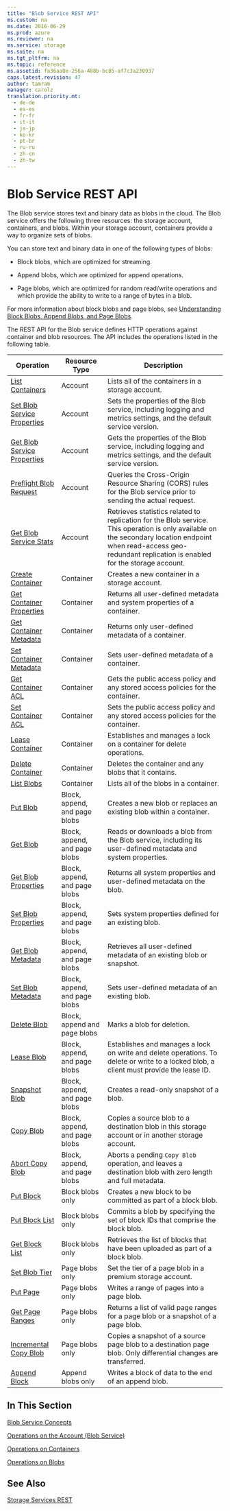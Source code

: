 ```yaml
---
title: "Blob Service REST API"
ms.custom: na
ms.date: 2016-06-29
ms.prod: azure
ms.reviewer: na
ms.service: storage
ms.suite: na
ms.tgt_pltfrm: na
ms.topic: reference
ms.assetid: fa36aa0e-256a-488b-bc85-af7c3a230937
caps.latest.revision: 47
author: tamram
manager: carolz
translation.priority.mt: 
  - de-de
  - es-es
  - fr-fr
  - it-it
  - ja-jp
  - ko-kr
  - pt-br
  - ru-ru
  - zh-cn
  - zh-tw
---
```

# Blob Service REST API
The Blob service stores text and binary data as blobs in the cloud. The Blob service offers the following three resources: the storage account, containers, and blobs. Within your storage account, containers provide a way to organize sets of blobs.  
  
 You can store text and binary data in one of the following types of blobs:  
  
-   Block blobs, which are optimized for streaming.  
  
-   Append blobs, which are optimized for append operations.  
  
-   Page blobs, which are optimized for random read/write operations and which provide the ability to write to a range of bytes in a blob.  
  
 For more information about block blobs and page blobs, see [Understanding Block Blobs, Append Blobs, and Page Blobs](Understanding-Block-Blobs--Append-Blobs--and-Page-Blobs.md).  
  
 The REST API for the Blob service defines HTTP operations against container and blob resources. The API includes the operations listed in the following table.  
  
|Operation|Resource Type|Description|  
|---------------|-------------------|-----------------|  
|[List Containers](List-Containers2.md)|Account|Lists all of the containers in a storage account.|  
|[Set Blob Service Properties](Set-Blob-Service-Properties.md)|Account|Sets the properties of the Blob service, including logging and metrics settings, and the default service version.|  
|[Get Blob Service Properties](Get-Blob-Service-Properties.md)|Account|Gets the properties of the Blob service, including logging and metrics settings, and the default service version.|  
|[Preflight Blob Request](Preflight-Blob-Request.md)|Account|Queries the Cross-Origin Resource Sharing (CORS) rules for the Blob service prior to sending the actual request.|  
|[Get Blob Service Stats](Get-Blob-Service-Stats.md)|Account|Retrieves statistics related to replication for the Blob service. This operation is only available on the secondary location endpoint when read-access geo-redundant replication is enabled for the storage account.|  
|[Create Container](Create-Container.md)|Container|Creates a new container in a storage account.|  
|[Get Container Properties](Get-Container-Properties.md)|Container|Returns all user-defined metadata and system properties of a container.|  
|[Get Container Metadata](Get-Container-Metadata.md)|Container|Returns only user-defined metadata of a container.|  
|[Set Container Metadata](Set-Container-Metadata.md)|Container|Sets user-defined metadata of a container.|  
|[Get Container ACL](Get-Container-ACL.md)|Container|Gets the public access policy and any stored access policies for the container.|  
|[Set Container ACL](Set-Container-ACL.md)|Container|Sets the public access policy and any stored access policies for the container.|  
|[Lease Container](Lease-Container.md)|Container|Establishes and manages a lock on a container for delete operations.|  
|[Delete Container](Delete-Container.md)|Container|Deletes the container and any blobs that it contains.|  
|[List Blobs](List-Blobs.md)|Container|Lists all of the blobs in a container.|  
|[Put Blob](Put-Blob.md)|Block, append, and page blobs|Creates a new blob or replaces an existing blob within a container.|  
|[Get Blob](Get-Blob.md)|Block, append, and page blobs|Reads or downloads a blob from the Blob service, including its user-defined metadata and system properties.|  
|[Get Blob Properties](Get-Blob-Properties.md)|Block, append, and page blobs|Returns all system properties and user-defined metadata on the blob.|  
|[Set Blob Properties](Set-Blob-Properties.md)|Block, append, and page blobs|Sets system properties defined for an existing blob.|  
|[Get Blob Metadata](Get-Blob-Metadata.md)|Block, append, and page blobs|Retrieves all user-defined metadata of an existing blob or snapshot.|  
|[Set Blob Metadata](Set-Blob-Metadata.md)|Block, append, and page blobs|Sets user-defined metadata of an existing blob.|  
|[Delete Blob](Delete-Blob.md)|Block, append and page blobs|Marks a blob for deletion.|  
|[Lease Blob](Lease-Blob.md)|Block, append, and page blobs|Establishes and manages a lock on write and delete operations. To delete or write to a locked blob, a client must provide the lease ID.|  
|[Snapshot Blob](Snapshot-Blob.md)|Block, append, and page blobs|Creates a read-only snapshot of a blob.|  
|[Copy Blob](Copy-Blob.md)|Block, append, and page blobs|Copies a source blob to a destination blob in this storage account or in another storage account.|  
|[Abort Copy Blob](Abort-Copy-Blob.md)|Block, append, and page blobs|Aborts a pending `Copy Blob` operation, and leaves a destination blob with zero length and full metadata.|  
|[Put Block](Put-Block.md)|Block blobs only|Creates a new block to be committed as part of a block blob.|  
|[Put Block List](Put-Block-List.md)|Block blobs only|Commits a blob by specifying the set of block IDs that comprise the block blob.|  
|[Get Block List](Get-Block-List.md)|Block blobs only|Retrieves the list of blocks that have been uploaded as part of a block blob.|  
|[Set Blob Tier](set-blob-tier.md)|Page blobs only|Set the tier of a page blob in a premium storage account.|  
|[Put Page](Put-Page.md)|Page blobs only|Writes a range of pages into a page blob.|  
|[Get Page Ranges](Get-Page-Ranges.md)|Page blobs only|Returns a list of valid page ranges for a page blob or a snapshot of a page blob.|  
|[Incremental Copy Blob](Incremental-Copy-Blob.md)|Page blobs only|Copies a snapshot of a source page blob to a destination page blob. Only differential changes are transferred.|  
|[Append Block](Append-Block.md)|Append blobs only|Writes a block of data to the end of an append blob.|  
  
## In This Section  
 [Blob Service Concepts](Blob-Service-Concepts.md)  
  
 [Operations on the Account (Blob Service)](Operations-on-the-Account--Blob-Service-.md)  
  
 [Operations on Containers](Operations-on-Containers.md)  
  
 [Operations on Blobs](Operations-on-Blobs.md)  
  
## See Also  
 [Storage Services REST](Azure-Storage-Services-REST-API-Reference.md)

